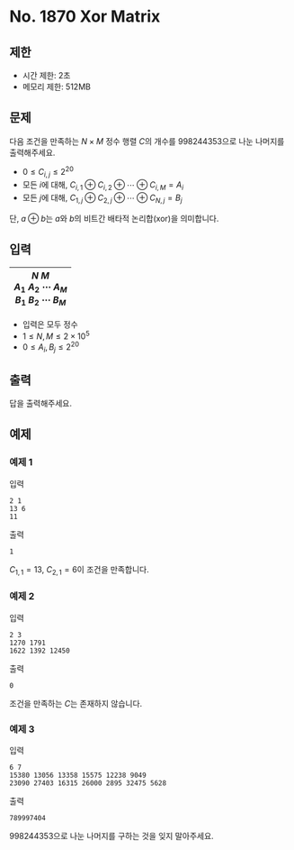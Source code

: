 # No. 1870 Xor Matrix

## 제한

- 시간 제한: 2초
- 메모리 제한: 512MB

## 문제

 다음 조건을 만족하는 $N \times M$ 정수 행렬 $C$의 개수를 $998244353$으로 나눈 나머지를 출력해주세요.

- $0 \le C_{i, j} \le 2^{20}$
- 모든 $i$에 대해, $C_{i, 1} \oplus C_{i, 2} \oplus \cdots \oplus C_{i, M} = A_i$
- 모든 $j$에 대해, $C_{1, j} \oplus C_{2, j} \oplus \cdots \oplus C_{N, j} = B_j$

단, $a \oplus b$는 $a$와 $b$의 비트간 배타적 논리합(xor)을 의미합니다.

## 입력

| $N$ $M$<br>$A_1$ $A_2$ $\cdots$ $A_M$<br>$B_1$ $B_2$ $\cdots$ $B_M$ |
| ------------------------------------------------------------ |


- 입력은 모두 정수
- $1 \le N, M \le 2 \times 10^5$
- $0 \le A_i, B_j \le 2^{20}$
## 출력

답을 출력해주세요.

## 예제

### 예제 1

입력

```
2 1
13 6
11
```

출력

```
1
```

$C_{1, 1} = 13$, $C_{2, 1} = 6$이 조건을 만족합니다.

### 예제 2

입력

```
2 3
1270 1791
1622 1392 12450
```

출력

```
0
```

조건을 만족하는 $C$는 존재하지 않습니다.

### 예제 3

입력

```
6 7
15380 13056 13358 15575 12238 9049
23090 27403 16315 26000 2895 32475 5628
```

출력

```
789997404
```

$998244353$으로 나눈 나머지를 구하는 것을 잊지 말아주세요.
